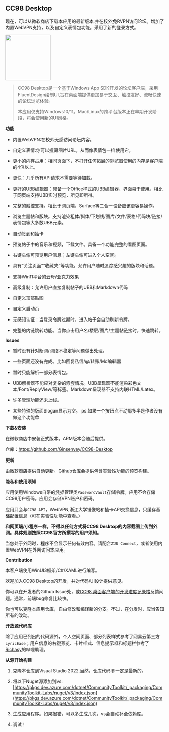 ## CC98 Desktop 
现在，可以从微软商店下载本应用的最新版本,并在校外免RVPN访问论坛。增加了内置WebVPN支持，以及自定义表情包功能。采用了新的登录方式。

<p align="left">
  <a title="从 Microsoft 获取" href="https://apps.microsoft.com/detail/9NJ1LFJ8CDQ0?hl=zh-cn&gl=CN&ocid=pdpshare">
      <img src="https://get.microsoft.com/images/zh-CN%20dark.svg" width=144 />
  </a>
</p>


> CC98 Desktop是一个基于Windows App SDK开发的论坛客户端，采用FluentDesign绘制UI,旨在桌面端提供更加易于交互、触控友好、流畅快速的论坛浏览体验。
> 
> 本应用仅支持Windows10/11。Mac/Linux的跨平台版本正在早期开发阶段，将会使用新的UI风格。


**功能**
- 内置WebVPN:在校外无感访问论坛内容。

- 自定义表情:你可以搜藏图片URL，从而像表情包一样使用它。

- 更小的内存占用：相同页面下，不打开任何拓展的浏览器使用的内存是客户端的4倍以上。

- 更快：几乎所有API请求不需要等待加载。

- 更好的UBB编辑器：具备一个Office样式的UBB编辑器，界面易于使用。相比于网页端支持UBB实时预览，所见即所得。

- 完整的触控支持。相比于网页端，Surface等二合一设备应该更容易操作。

- 浏览主题帖和版块。支持渲染粗体/斜体/下划线/图片/文件/表格/代码块/链接/表情包等大多数UBB元素。

- 自动签到和抽卡

- 预览帖子中的音乐和视频，下载文件。具备一个功能完整的看图页面。

- 右键头像可预览用户信息；左键头像可进入个人空间。

- 具有“关注页面”“收藏夹”等功能，允许用户随时追踪感兴趣的版块和话题。

- 支持Win11平台的云母/亚克力效果

- 高级复制：允许用户直接复制帖子的UBB和Markdown代码

- 自定义顶部贴图

- 自定义启动页

- 无感知认证：当登录令牌过期时，进入帖子会自动刷新令牌。

- 完整的内链跳转功能。当你点击用户名/楼层/图片/主题帖链接时，快速跳转。


**Issues**

- 暂时没有针对断网/网络不稳定等问题做出处理。

- 一些页面还没有完成。比如回复私信/@/转账/Md编辑器

- 暂时只能解析一部分表情包。

- UBB解析器不能应对复杂的嵌套情况。UBB呈现器不能渲染彩色文本/Font/ReplyView/等标签。Markdown呈现器不支持内联HTML/Latex。

- 许多管理功能还未上线。

- 某些特殊的版面Slogan显示为空。
ps:如果一个按钮点不动那多半是作者没有做这个功能😎

**下载&安装**


在微软商店中安装正式版本。ARM版本会随后提供。


仓库：https://github.com/Ginsenvey/CC98-Desktop  


**更新**

由微软商店提供自动更新。Github仓库会提供包含实验性功能的预览构建。


**隐私和使用须知**

应用使用Windows自带的凭据管理类`PasswordVault`存储令牌。应用不会存储CC98用户密码。应用会存储VPN账户和密码。

应用只会与`CC98 API`，WebVPN,浙江大学镜像站和抽卡API交换信息，只缓存基础配置信息（可在实验性功能中查看。）

**和网页端/小程序一样，不得以任何方式将CC98 Desktop的内容截图上传到外网。具体规则按照CC98官方所撰写的用户须知。**

当您处于外网时，程序不会显示任何有效内容。请配合`ZJU Connect`，或者使用内置WebVPN在外网访问本应用。

**Contribution**

本客户端使用WinUI3框架/C#/XAML进行编写。

欢迎加入CC98 Desktop的开发，并对代码/UI设计提供意见。

你可以在开发者的Github Issue处，或[CC98 桌面客户端的开发进度记录楼](https://www.cc98.org/topic/6173309)反馈问题。通常，前端bug修复比较快。

你也可以克隆本应用仓库，自由修改和编译新的分支。不过，在分发时，应当告知所有的改动。

**开放源代码库**

除了应用已列出的代码源外，个人空间页面、部分列表样式参考了网易云第三方`LyricEase`；用户信息的右键预览、卡片样式、信息提示框和标题栏参考了[Richasy](https://github.com/Richasy)的哔哩助理。





**从源开始构建**

1. 克隆本仓库到Visual Studio 2022.当然，仓库代码不一定是最新的。

2. 将以下Nuget源添加到vs:[https://pkgs.dev.azure.com/dotnet/CommunityToolkit/_packaging/CommunityToolkit-Labs/nuget/v3/index.json](https://pkgs.dev.azure.com/dotnet/CommunityToolkit/_packaging/CommunityToolkit-Labs/nuget/v3/index.json) 

3. 生成应用程序。如果报错，可以多生成几次，vs会自动补全依赖库。

4. 调试！
